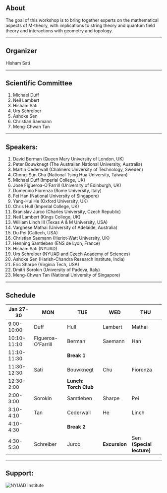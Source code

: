 ## About

The goal of this workshop is to bring together experts on the mathematical aspects of 
M-theory, with implications to string theory and  quantum field theory and interactions 
with geometry and topology. 

___
## Organizer

Hisham Sati
___
## Scientific Committee

  1. Michael Duff
  2. Neil Lambert 
  3. Hisham Sati
  4. Urs Schreiber 
  5. Ashoke Sen 
  6. Christian Saemann 
  7. Meng-Chwan Tan 
  
___
## Speakers:

1. David Berman  (Queen Mary University of London, UK) 
2. Peter Bouwknegt (The Australian National University, Australia) 
3. Martin Cederwall (Chalmers University of Technology, Sweden) 
4. Chong-Sun Chu (National Tsing Hua University, Taiwan) 
5. Michael Duff  (Imperial College, UK)
6. José Figueroa-O’Farrill (University of Edinburgh, UK) 
7. Domenico Fiorenza (Rome University, Italy) 
8. Fei Han  (National University of Singapore) 
9. Yang-Hui He (Oxford University, UK) 
10. Chris Hull (Imperial College, UK) 
11. Branislav Jurco (Charles University, Czech Republic) 
12. Neil Lambert (Kings College, UK) 
13. William Linch III  (Texas A & M University, USA) 
14. Varghese Mathai (University of Adelaide, Australia)
15. Du Pei (Caltech, USA) 
16. Christian Saemann (Heriot-Watt University, UK) 
17. Henning Samtleben (ENS de Lyon, France)  
18. Hisham Sati (NYUAD) 
19. Urs Schreiber (NYUAD and Czech Academy of Sciences)
20. Ashoke Sen (Harish-Chandra Research Institute, India) 
21. Eric Sharpe (Virginia Tech, USA) 
22. Dmitri Sorokin (University of Padova, Italy) 
23. Meng-Chwan Tan (National University of Singapore) 

___
## Schedule

| Jan 27-30   | MON                | TUE              | WED         | THU      |
|-------------|--------------------|------------------|-------------|----------|
| 9:00-10:00  | Duff               | Hull             | Lambert     | Mathai   |
| 10:10-11:10 | Figueroa-O’Farrill | Berman           | Saemann     | Han      |
| 11:10-11:30 |                    | **Break 1**          |             |          |
| 11:30-12:30 | Sati               | Bouwknegt        | Chu         | Fiorenza |
| 12:30-2:00  |                    | **Lunch: Torch Club** |             |          |
| 2:00-3:00   | Sorokin            | Samtleben        | Sharpe      | Pei      |
| 3:10-4:10   | Tan                | Cederwall        | He          | Linch    |
| 4:10-4:30   |                    | **Break 2**          |             |          |
| 4:30-5:30   | Schreiber          | Jurco            | **Excursion** | Sen **(Special lecture)**     |
                                                                    
___

## Support:
![NYUAD Institute](https://armacad.info/images/2016/07/institute-promomovthumb317564-Nm55Q2WBZr_LT4dVRIhTGesaoVNZ7Tlt.png)
